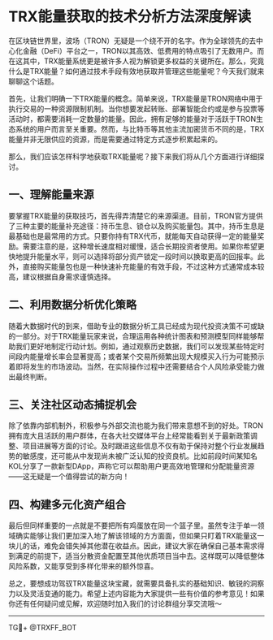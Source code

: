 # TRX能量获取的技术分析方法深度解读

在区块链世界里，波场（TRON）无疑是一个绕不开的名字。作为全球领先的去中心化金融（DeFi）平台之一，TRON以其高效、低费用的特点吸引了无数用户。而在这其中，TRX能量系统更是被许多人视为解锁更多权益的关键所在。那么，究竟什么是TRX能量？如何通过技术手段有效地获取并管理这些能量呢？今天我们就来聊聊这个话题。

首先，让我们明确一下TRX能量的概念。简单来说，TRX能量是TRON网络中用于执行交易的一种资源限制机制。当你想要发起转账、部署智能合约或是参与投票等活动时，都需要消耗一定数量的能量。因此，拥有足够的能量对于活跃于TRON生态系统的用户而言至关重要。然而，与比特币等其他主流加密货币不同的是，TRX能量并非无限供应的资源，而是需要通过特定方式逐步积累起来的。

那么，我们应该怎样科学地获取TRX能量呢？接下来我们将从几个方面进行详细探讨。

## 一、理解能量来源

要掌握TRX能量的获取技巧，首先得弄清楚它的来源渠道。目前，TRON官方提供了三种主要的能量补充途径：持币生息、锁仓以及购买能量包。其中，持币生息是最基础也是最常用的方式。只要你持有TRX代币，就能每天自动获得一定的能量奖励。需要注意的是，这种增长速度相对缓慢，适合长期投资者使用。如果你希望更快地提升能量水平，则可以选择将部分资产锁定一段时间以换取更高的回报率。此外，直接购买能量包也是一种快速补充能量的有效手段，不过这种方式通常成本较高，建议根据自身需求谨慎选择。

## 二、利用数据分析优化策略

随着大数据时代的到来，借助专业的数据分析工具已经成为现代投资决策不可或缺的一部分。对于TRX能量玩家来说，合理运用各种统计图表和预测模型同样能够帮助我们更好地制定行动计划。例如，通过观察历史数据，我们可以发现某些特定时间段内能量增长率会显著提高；或者某个交易所频繁出现大规模买入行为可能预示着即将发生的市场波动。当然，在实际操作过程中还需要结合个人风险承受能力做出最终判断。

## 三、关注社区动态捕捉机会

除了依靠内部机制外，积极参与外部交流也能为我们带来意想不到的好处。TRON拥有庞大且活跃的用户群体，在各大社交媒体平台上经常能看到关于最新政策调整、项目进展等方面的讨论。及时跟进这些信息不仅有助于保持对整个行业发展趋势的敏感度，还可能从中发现尚未被广泛认知的投资良机。比如前段时间某知名KOL分享了一款新型DApp，声称它可以帮助用户更高效地管理和分配能量资源——这无疑是一个值得尝试的新方向！

## 四、构建多元化资产组合

最后但同样重要的一点就是不要把所有鸡蛋放在同一个篮子里。虽然专注于单一领域确实能够让我们更加深入地了解该领域的方方面面，但如果只盯着TRX能量这一块儿的话，难免会错失掉其他潜在收益点。因此，建议大家在确保自己基本需求得到满足的前提下，适当分散资金配置至其他优质项目当中去。这样既可以降低整体风险系数，又能享受到多样化带来的额外惊喜。

总之，要想成功驾驭TRX能量这块宝藏，就需要具备扎实的基础知识、敏锐的洞察力以及灵活变通的能力。希望上述内容能为大家提供一些有价值的参考意见！如果你还有任何疑问或见解，欢迎随时加入我们的讨论群组分享交流哦～

---

TG💪+ @TRXFF_BOT